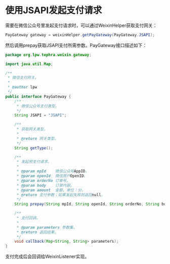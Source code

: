 # 使用JSAPI发起支付请求
需要在微信公众号里发起支付请求时，可以通过WeixinHelper获取支付网关：
```java
PayGateway gateway = weixinHelper.getPayGateway(PayGateway.JSAPI);
```
然后调用prepay获取JSAPI支付所需参数。PayGateway接口描述如下：
```java
package org.lpw.tephra.weixin.gateway;

import java.util.Map;

/**
 * 微信支付网关。
 *
 * @author lpw
 */
public interface PayGateway {
    /**
     * 微信公众号支付类型。
     */
    String JSAPI = "JSAPI";

    /**
     * 获取网关类型。
     *
     * @return 网关类型。
     */
    String getType();

    /**
     * 发起预支付请求。
     *
     * @param mpId    微信公众号AppID。
     * @param openId  微信用户OpenID。
     * @param orderNo 订单号。
     * @param body    订单内容。
     * @param amount  金额，单位：分。
     * @return 支付参数；如果发起失败则返回null。
     */
    String prepay(String mpId, String openId, String orderNo, String body, int amount);

    /**
     * 支付回调。
     *
     * @param parameters 参数集。
     * @return 返回结果。
     */
    void callback(Map<String, String> parameters);
}
```
支付完成后会回调给WeixinListener实现。
